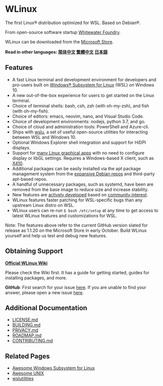 # WLinux

The first Linux® distribution optimized for WSL. Based on Debian®.

From open-source software startup [Whitewater Foundry](https://whitewaterfoundry.com
).

WLinux can be downloaded from the [Microsoft Store](https://afflnk.microsoft.com/c/1291904/433017/7593?u=https%3A%2F%2Fwww.microsoft.com%2Fstore%2FproductId%2F9NV1GV1PXZ6P).

**Read in other languages: [简体中文](README.zh-hans.md) [繁體中文](README.zh-hant.md) [日本語](README.ja.md)**

## Features

- A fast Linux terminal and development environment for developers and pro-users built on [Windows® Subsystem for Linux](https://github.com/sirredbeard/Awesome-WSL) (WSL) on Windows 10.
- A new out-of-the-box experience for users to get started on the Linux terminal.
- Choice of terminal shells: bash, csh, zsh (with oh-my-zsh), and fish (with oh-my-fish).
- Choice of editors: emacs, neovim, nano, and Visual Studio Code.
- Choice of development environments: nodejs, python 3.7, and go.
- Choice of cloud and administration tools: PowerShell and Azure-cli.
- Ships with [wslu](https://github.com/wslutilities/wslu), a set of useful open-source utilities for interacting between WSL and Windows 10.
- Optional Windows Explorer shell integration and support for HiDPI displays.
- Support for [many Linux graphical apps](https://github.com/ethanhs/WSL-Programs) with no need to configure display or libGL settings. Requires a Windows-based X client, such as [X410](http://afflnk.microsoft.com/c/1291904/459838/7593?prodsku=9NLP712ZMN9Q&u=https%3A%2F%2Fwww.microsoft.com%2Fen-us%2Fstore%2Fp%2Fx410%2F9NLP712ZMN9Q).
- Additional packages can be easily installed via the apt package management system from the [expansive Debian repos](https://packages.debian.org/stable/) and third-party apt-based repos.
- A handful of unnecessary packages, such as systemd, have been are removed from the base image to reduce size and increase stability.
- New features are [actively developed](https://github.com/WhitewaterFoundry/WLinux/pulls) based on [community interest](https://github.com/WhitewaterFoundry/WLinux/issues).
- WLinux features faster patching for WSL-specific bugs than any upstream Linux distro on WSL.
- WLinux users can re-run `$ bash /etc/setup` at any time to get access to latest WLinux features and customizations for WSL.

Note: The features above refer to the current GitHub version slated for release as 1.1.20 on the Microsoft Store in early October. Build WLinux yourself and help us test and debug new features. 

## Obtaining Support

**[Official WLinux Wiki](https://github.com/WhitewaterFoundry/WLinux/wiki)**

Please check the Wiki first. It has a guide for getting started, guides for installing packages, and more.

**GitHub**: First search for your issue [here](https://github.com/sirredbeard/WLinux/issues). If you are unable to find your answer, please open a new issue [here](https://github.com/sirredbeard/WLinux/issues/new).

## Additional Documentation

- [LICENSE.md](LICENSE.md)
- [BUILDING.md](BUILDING.md)
- [PRIVACY.md](PRIVACY.md)
- [ROADMAP.md](ROADMAP.md)
- [CONTRIBUTING.md](CONTRIBUTING.md)

## Related Pages

- [Awesome Windows Subsystem for Linux](https://github.com/sirredbeard/Awesome-WSL)
- [Awesome UNIX](https://github.com/sirredbeard/Awesome-UNIX)
- [wslutilities](https://github.com/wslutilities/wslu)
